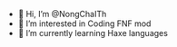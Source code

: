 - 👋 Hi, I’m @NongChaITh
- 👀 I’m interested in Coding FNF mod
- 🌱 I’m currently learning Haxe languages

<!---
NongChaITh/NongChaITh is a ✨ special ✨ repository because its `README.md` (this file) appears on your GitHub profile.
You can click the Preview link to take a look at your changes.
--->
